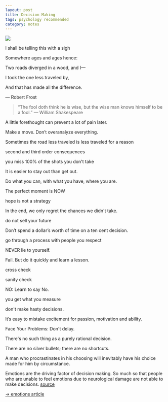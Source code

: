 ```yaml
---
layout: post
title: Decision Making
tags: psychology recommended
category: notes
---
```

 
 ![](https://images.unsplash.com/photo-1429743305873-d4065c15f93e?ixlib=rb-1.2.1&ixid=eyJhcHBfaWQiOjEyMDd9&auto=format&fit=crop&w=1494&q=80)

I shall be telling this with a sigh

Somewhere ages and ages hence:

Two roads diverged in a wood, and I—

I took the one less traveled by,

And that has made all the difference.

― Robert Frost 
  
  
> “The fool doth think he is wise, but the wise man knows himself to be a fool.”
― William Shakespeare

A little forethought can prevent a lot of pain later.

Make a move. Don’t overanalyze everything.

Sometimes the road less traveled is less traveled for a reason

second and third order consequences

you miss 100% of the shots you don't take

It is easier to stay out than get out.

Do what you can, with what you have, where you are.

The perfect moment is NOW

hope is not a strategy

In the end, we only regret the chances we didn't take.

do not sell your future

Don’t spend a dollar’s worth of time on a ten cent decision.

go through a process with people you respect

NEVER lie to yourself.

Fail. But do it quickly and learn a lesson.

cross check

sanity check

NO: Learn to say No.

you get what you measure

don't make hasty decisions.

It’s easy to mistake excitement for passion, motivation and ability.

Face Your Problems: Don't delay.

There's no such thing as a purely rational decision. 

There are no silver bullets; there are no shortcuts.

A man who procrastinates in his choosing will inevitably have his choice made for him by circumstance.


Emotions are the driving factor of decision making. So much so that people who are unable to feel emotions due to neurological damage are not able to make decisions. [source](https://bigthink.com/experts-corner/decisions-are-emotional-not-logical-the-neuroscience-behind-decision-making)

[-> emotions article](/emotion)